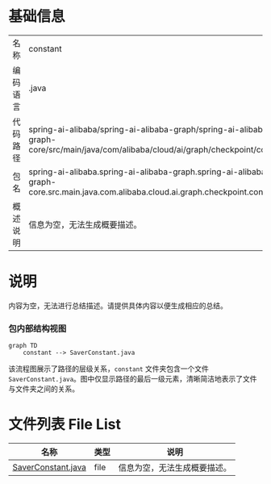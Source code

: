 # 基础信息

|      |      |
|------|------|
| 名称 | constant |
| 编码语言 | .java |
| 代码路径 | spring-ai-alibaba/spring-ai-alibaba-graph/spring-ai-alibaba-graph-core/src/main/java/com/alibaba/cloud/ai/graph/checkpoint/constant |
| 包名 | spring-ai-alibaba.spring-ai-alibaba-graph.spring-ai-alibaba-graph-core.src.main.java.com.alibaba.cloud.ai.graph.checkpoint.constant |
| 概述说明 | 信息为空，无法生成概要描述。 |

# 说明

内容为空，无法进行总结描述。请提供具体内容以便生成相应的总结。


### 包内部结构视图

```mermaid
graph TD
    constant --> SaverConstant.java
```

该流程图展示了路径的层级关系，`constant` 文件夹包含一个文件 `SaverConstant.java`。图中仅显示路径的最后一级元素，清晰简洁地表示了文件与文件夹之间的关系。

# 文件列表 File List

| 名称   | 类型  | 说明 |
|-------|------|-------------|
| [SaverConstant.java](SaverConstant.md) | file | 信息为空，无法生成概要描述。 |


